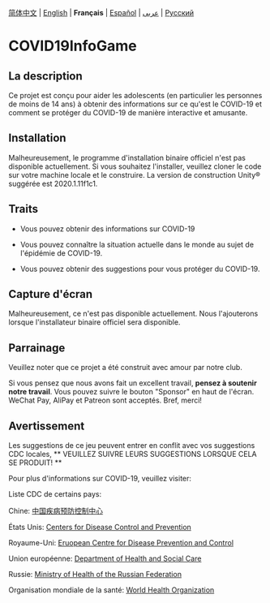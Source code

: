 [简体中文](https://github.com/Hefei-No-1-Game-Club/COVID19InfoGame/blob/master/README_CN.md) | [English](https://github.com/Hefei-No-1-Game-Club/COVID19InfoGame/blob/master/README.md) | **Français** | [Español](https://github.com/Hefei-No-1-Game-Club/COVID19InfoGame/blob/master/README_ES.md) | [عربى](https://github.com/Hefei-No-1-Game-Club/COVID19InfoGame/blob/master/README_ARAB.md)
 | [Русский](https://github.com/Hefei-No-1-Game-Club/COVID19InfoGame/blob/master/README_RU.md)

# COVID19InfoGame

## La description

Ce projet est conçu pour aider les adolescents (en particulier les personnes de moins de 14 ans) à obtenir des informations sur ce qu'est le COVID-19 et comment se protéger du COVID-19 de manière interactive et amusante.

## Installation

Malheureusement, le programme d'installation binaire officiel n'est pas disponible actuellement. Si vous souhaitez l'installer, veuillez cloner le code sur votre machine locale et le construire. La version de construction Unity®️ suggérée est 2020.1.11f1c1.

## Traits

- Vous pouvez obtenir des informations sur COVID-19

- Vous pouvez connaître la situation actuelle dans le monde au sujet de l'épidémie de COVID-19.

- Vous pouvez obtenir des suggestions pour vous protéger du COVID-19.

## Capture d'écran

Malheureusement, ce n'est pas disponible actuellement. Nous l'ajouterons lorsque l'installateur binaire officiel sera disponible.

## Parrainage

Veuillez noter que ce projet a été construit avec amour par notre club.

Si vous pensez que nous avons fait un excellent travail, **pensez à soutenir notre travail**. Vous pouvez suivre le bouton "Sponsor" en haut de l'écran. WeChat Pay, AliPay et Patreon sont acceptés. Bref, merci!

## Avertissement

Les suggestions de ce jeu peuvent entrer en conflit avec vos suggestions CDC locales, ** VEUILLEZ SUIVRE LEURS SUGGESTIONS LORSQUE CELA SE PRODUIT! **

Pour plus d'informations sur COVID-19, veuillez visiter:

Liste CDC de certains pays:

Chine: [中国疾病预防控制中心](http://www.chinacdc.cn/)

États Unis: [Centers for Disease Control and Prevention](https://www.cdc.gov/)

Royaume-Uni: [Eruopean Centre for Disease Prevention and Control](https://www.ecdc.europa.eu/)

Union européenne: [Department of Health and Social Care](https://www.gov.uk/government/organisations/department-of-health-and-social-care)

Russie: [Ministry of Health of the Russian Federation](https://minzdrav.gov.ru/)

Organisation mondiale de la santé: [World Health Organization](https://www.who.int/)